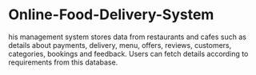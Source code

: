 # Online-Food-Delivery-System
his management system stores data from restaurants and cafes such as details about payments, delivery, menu, offers, reviews, customers, categories, bookings and feedback. Users can fetch details according to requirements from this database. 
